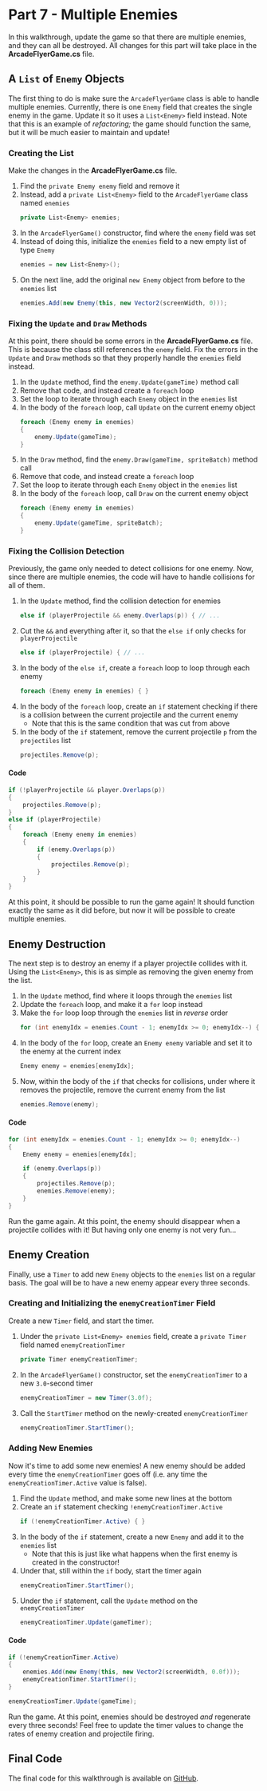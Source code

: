 # Part 7 - Multiple Enemies
In this walkthrough, update the game so that there are multiple enemies, and they can all be destroyed. All changes for this part will take place in the **ArcadeFlyerGame.cs** file.

## A `List` of `Enemy` Objects
The first thing to do is make sure the `ArcadeFlyerGame` class is able to handle multiple enemies. Currently, there is one `Enemy` field that creates the single enemy in the game. Update it so it uses a `List<Enemy>` field instead. Note that this is an example of _refactoring;_ the game should function the same, but it will be much easier to maintain and update!

### Creating the List
Make the changes in the **ArcadeFlyerGame.cs** file.

1. Find the `private Enemy enemy` field and remove it
1. Instead, add a `private List<Enemy>` field to the `ArcadeFlyerGame` class named `enemies`  
    ```cs
    private List<Enemy> enemies;
    ```
1. In the `ArcadeFlyerGame()` constructor, find where the `enemy` field was set
1. Instead of doing this, initialize the `enemies` field to a new empty list of type `Enemy`  
    ```cs
    enemies = new List<Enemy>();
    ```
1. On the next line, add the original `new Enemy` object from before to the `enemies` list  
    ```cs
    enemies.Add(new Enemy(this, new Vector2(screenWidth, 0)));
    ```

### Fixing the `Update` and `Draw` Methods
At this point, there should be some errors in the **ArcadeFlyerGame.cs** file. This is because the class still references the `enemy` field. Fix the errors in the `Update` and `Draw` methods so that they properly handle the `enemies` field instead.

1. In the `Update` method, find the `enemy.Update(gameTime)` method call
2. Remove that code, and instead create a `foreach` loop
3. Set the loop to iterate through each `Enemy` object in the `enemies` list
4. In the body of the `foreach` loop, call `Update` on the current enemy object
    ```cs
    foreach (Enemy enemy in enemies)
    {
        enemy.Update(gameTime);
    }
    ```
5. In the `Draw` method, find the `enemy.Draw(gameTime, spriteBatch)` method call
6. Remove that code, and instead create a `foreach` loop
7. Set the loop to iterate through each `Enemy` object in the `enemies` list
8. In the body of the `foreach` loop, call `Draw` on the current enemy object
    ```cs
    foreach (Enemy enemy in enemies)
    {
        enemy.Update(gameTime, spriteBatch);
    }
    ```

### Fixing the Collision Detection
Previously, the game only needed to detect collisions for one enemy. Now, since there are multiple enemies, the code will have to handle collisions for all of them.

1. In the `Update` method, find the collision detection for enemies  
    ```cs
    else if (playerProjectile && enemy.Overlaps(p)) { // ...
    ```
1. Cut the `&&` and everything after it, so that the `else if` only checks for `playerProjectile`  
    ```cs
    else if (playerProjectile) { // ...
    ```
1. In the body of the `else if`, create a `foreach` loop to loop through each enemy  
    ```cs
    foreach (Enemy enemy in enemies) { }
    ```
1. In the body of the `foreach` loop, create an `if` statement checking if there is a collision between the current projectile and the current enemy  
    - Note that this is the same condition that was cut from above
1. In the body of the `if` statement, remove the current projectile `p` from the `projectiles` list  
    ```cs
    projectiles.Remove(p);
    ```

#### Code
```cs
if (!playerProjectile && player.Overlaps(p))
{
    projectiles.Remove(p);
}
else if (playerProjectile)
{
    foreach (Enemy enemy in enemies)
    {
        if (enemy.Overlaps(p))
        {
            projectiles.Remove(p);
        }
    }
}
```

At this point, it should be possible to run the game again! It should function exactly the same as it did before, but now it will be possible to create multiple enemies.

## Enemy Destruction
The next step is to destroy an enemy if a player projectile collides with it. Using the `List<Enemy>`, this is as simple as removing the given enemy from the list.

1. In the `Update` method, find where it loops through the `enemies` list
1. Update the `foreach` loop, and make it a `for` loop instead
1. Make the `for` loop loop through the `enemies` list in _reverse_ order  
    ```cs
    for (int enemyIdx = enemies.Count - 1; enemyIdx >= 0; enemyIdx--) { }
    ```
1. In the body of the `for` loop, create an `Enemy enemy` variable and set it to the enemy at the current index  
    ```cs
    Enemy enemy = enemies[enemyIdx];
    ```
1. Now, within the body of the `if` that checks for collisions, under where it removes the projectile, remove the current enemy from the list  
    ```cs
    enemies.Remove(enemy);
    ```

#### Code
```cs
for (int enemyIdx = enemies.Count - 1; enemyIdx >= 0; enemyIdx--)
{
    Enemy enemy = enemies[enemyIdx];

    if (enemy.Overlaps(p))
    {
        projectiles.Remove(p);
        enemies.Remove(enemy);
    }
}
```

Run the game again. At this point, the enemy should disappear when a projectile collides with it! But having only one enemy is not very fun...

## Enemy Creation
Finally, use a `Timer` to add new `Enemy` objects to the `enemies` list on a regular basis. The goal will be to have a new enemy appear every three seconds.

### Creating and Initializing the `enemyCreationTimer` Field
Create a new `Timer` field, and start the timer.

1. Under the `private List<Enemy> enemies` field, create a `private Timer` field named `enemyCreationTimer`  
    ```cs
    private Timer enemyCreationTimer;
    ```
1. In the `ArcadeFlyerGame()` constructor, set the `enemyCreationTimer` to a new `3.0`-second timer  
    ```cs
    enemyCreationTimer = new Timer(3.0f);
    ```
1. Call the `StartTimer` method on the newly-created `enemyCreationTimer`  
    ```cs
    enemyCreationTimer.StartTimer();
    ```

### Adding New Enemies
Now it's time to add some new enemies! A new enemy should be added every time the `enemyCreationTimer` goes off (i.e. any time the `enemyCreationTimer.Active` value is false).

1. Find the `Update` method, and make some new lines at the bottom
1. Create an `if` statement checking `!enemyCreationTimer.Active`  
    ```cs
    if (!enemyCreationTimer.Active) { }
    ```
1. In the body of the `if` statement, create a new `Enemy` and add it to the `enemies` list  
    - Note that this is just like what happens when the first enemy is created in the constructor!
1. Under that, still within the `if` body, start the timer again  
    ```cs
    enemyCreationTimer.StartTimer();
    ```
1. Under the `if` statement, call the `Update` method on the `enemyCreationTimer`  
    ```cs
    enemyCreationTimer.Update(gameTimer);
    ```

#### Code
```cs
if (!enemyCreationTimer.Active)
{
    enemies.Add(new Enemy(this, new Vector2(screenWidth, 0.0f)));
    enemyCreationTimer.StartTimer();
}

enemyCreationTimer.Update(gameTime);
```

Run the game. At this point, enemies should be destroyed _and_ regenerate every three seconds! Feel free to update the timer values to change the rates of enemy creation and projectile firing.

## Final Code
The final code for this walkthrough is available on [GitHub](https://github.com/hylandtechoutreach/ArcadeFlyer/tree/Part8Start).